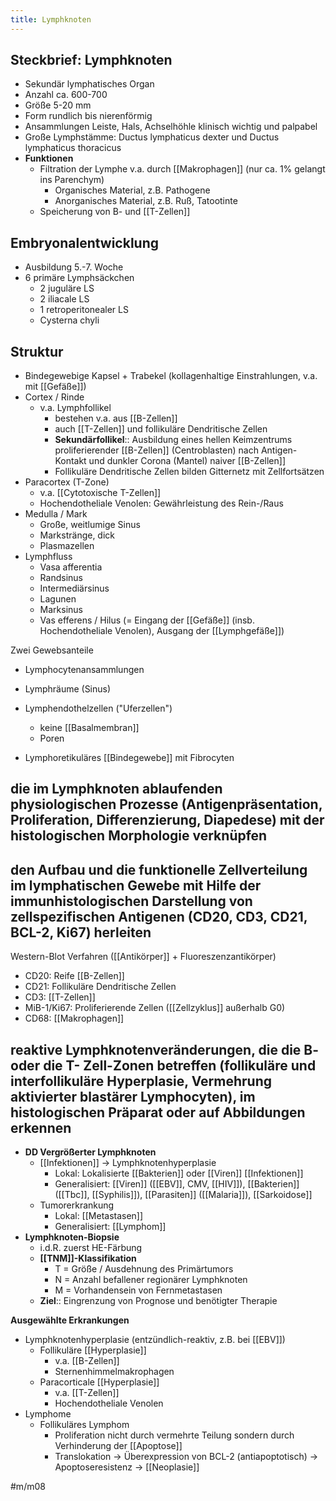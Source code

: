 ```yaml
---
title: Lymphknoten
---
```



## Steckbrief: Lymphknoten

- Sekundär lymphatisches Organ
- Anzahl ca. 600-700
- Größe 5-20 mm
- Form rundlich bis nierenförmig
- Ansammlungen Leiste, Hals, Achselhöhle klinisch wichtig und palpabel
- Große Lymphstämme: Ductus lymphaticus dexter und Ductus lymphaticus thoracicus
- **Funktionen**
    - Filtration der Lymphe v.a. durch [[Makrophagen]] (nur ca. 1% gelangt ins Parenchym)
        - Organisches Material, z.B. Pathogene
        - Anorganisches Material, z.B. Ruß, Tatootinte
    - Speicherung von B- und [[T-Zellen]]

## Embryonalentwicklung

- Ausbildung 5.-7. Woche
- 6 primäre Lymphsäckchen
    - 2 juguläre LS
    - 2 iliacale LS
    - 1 retroperitonealer LS
    - Cysterna chyli

## Struktur

- Bindegewebige Kapsel + Trabekel (kollagenhaltige Einstrahlungen, v.a. mit [[Gefäße]])
- Cortex / Rinde
    - v.a. Lymphfollikel
        - bestehen v.a. aus [[B-Zellen]]
        - auch [[T-Zellen]] und follikuläre Dendritische Zellen
        - **Sekundärfollikel**:: Ausbildung eines hellen Keimzentrums proliferierender [[B-Zellen]] (Centroblasten) nach Antigen-Kontakt und dunkler Corona (Mantel) naiver [[B-Zellen]]
        - Follikuläre Dendritische Zellen bilden Gitternetz mit Zellfortsätzen
- Paracortex (T-Zone)
    - v.a. [[Cytotoxische T-Zellen]]
    - Hochendotheliale Venolen: Gewährleistung des Rein-/Raus
- Medulla / Mark
    - Große, weitlumige Sinus
    - Markstränge, dick
    - Plasmazellen
- Lymphfluss
    - Vasa afferentia
    - Randsinus
    - Intermediärsinus
    - Lagunen
    - Marksinus
    - Vas efferens / Hilus (= Eingang der [[Gefäße]] (insb. Hochendotheliale Venolen), Ausgang der [[Lymphgefäße]])

Zwei Gewebsanteile

- Lymphocytenansammlungen
- Lymphräume (Sinus)

- Lymphendothelzellen ("Uferzellen")
    - keine [[Basalmembran]]
    - Poren
- Lymphoretikuläres [[Bindegewebe]] mit Fibrocyten

## die im Lymphknoten ablaufenden physiologischen Prozesse (Antigenpräsentation, Proliferation, Differenzierung, Diapedese) mit der histologischen Morphologie verknüpfen

## den Aufbau und die funktionelle Zellverteilung im lymphatischen Gewebe mit Hilfe der immunhistologischen Darstellung von zellspezifischen Antigenen (CD20, CD3, CD21, BCL-2, Ki67) herleiten

Western-Blot Verfahren ([[Antikörper]] + Fluoreszenzantikörper)

- CD20: Reife [[B-Zellen]]
- CD21: Follikuläre Dendritische Zellen
- CD3: [[T-Zellen]]
- MiB-1/Ki67: Proliferierende Zellen ([[Zellzyklus]] außerhalb G0)
- CD68: [[Makrophagen]]

## reaktive Lymphknotenveränderungen, die die B- oder die T- Zell-Zonen betreffen (follikuläre und interfollikuläre Hyperplasie, Vermehrung aktivierter blastärer Lymphocyten), im histologischen Präparat oder auf Abbildungen erkennen

- **DD Vergrößerter Lymphknoten**
    - [[Infektionen]] → Lymphknotenhyperplasie
        - Lokal: Lokalisierte [[Bakterien]] oder [[Viren]] [[Infektionen]]
        - Generalisiert: [[Viren]] ([[EBV]], CMV, [[HIV]]), [[Bakterien]] ([[Tbc]], [[Syphilis]]), [[Parasiten]] ([[Malaria]]), [[Sarkoidose]]
    - Tumorerkrankung
        - Lokal: [[Metastasen]]
        - Generalisiert: [[Lymphom]]
- **Lymphknoten-Biopsie**
    - i.d.R. zuerst HE-Färbung
    - **[[TNM]]-Klassifikation**
        - T = Größe / Ausdehnung des Primärtumors
        - N = Anzahl befallener regionärer Lymphknoten
        - M = Vorhandensein von Fernmetastasen
    - **Ziel**:: Eingrenzung von Prognose und benötigter Therapie

**Ausgewählte Erkrankungen**

- Lymphknotenhyperplasie (entzündlich-reaktiv, z.B. bei [[EBV]])
    - Follikuläre [[Hyperplasie]]
        - v.a. [[B-Zellen]]
        - Sternenhimmelmakrophagen
    - Paracorticale [[Hyperplasie]]
        - v.a. [[T-Zellen]]
        - Hochendotheliale Venolen
- Lymphome
    - Follikuläres Lymphom
        - Proliferation nicht durch vermehrte Teilung sondern durch Verhinderung der [[Apoptose]]
        - Translokation → Überexpression von BCL-2 (antiapoptotisch) → Apoptoseresistenz → [[Neoplasie]]

#m/m08
